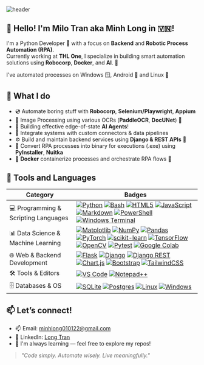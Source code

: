 ![header](https://capsule-render.vercel.app/api?type=waving&&color=0:023047,100:a2d2ff&height=280&section=header&text=I'm%20Minh%20Long!&fontSize=70&&fontColor=ededed&animation=fadeIn&desc=A%20Python%20Developer&fontAlignY=40)

👋 Hello! I'm Milo Tran aka Minh Long in 🇻🇳!
--- 
I'm a Python Developer 🐍 with a focus on **Backend** and **Robotic Process Automation (RPA)**.  
Currently working at **THL One**, I specialize in building smart automation solutions using **Robocorp**, **Docker**, and **AI**. 🤖

I've automated processes on Windows 🪟, Android 📱 and Linux 🐧

🚀 What I do
---

- 💿 Automate boring stuff with **Robocorp**, **Selenium/Playwright**, **Appium**
- 📄 Image Processing using various OCRs (**PaddleOCR**, **DocUNet**) 📃
- 🤖 Building effective edge-of-state **AI Agents**! 
- 🧩 Integrate systems with custom connectors & data pipelines 
- ⚙️ Build and maintain backend services using **Django & REST APIs** 🔑
- 💽 Convert RPA processes into binary for executions (.exe) using **PyInstaller**, **Nuitka**
- 🐳 **Docker** containerize processes and orchestrate RPA flows 🐋

💾 Tools and Languages
---
| Category | Badges |
| ------------- | ------------- |
| 💻 Programming & Scripting Languages | <a href="https://www.python.org/">![Python](https://img.shields.io/badge/python-3670A0?style=for-the-badge&logo=python&logoColor=ffdd54)</a> <a href="https://www.gnu.org/software/bash/">![Bash](https://img.shields.io/badge/bash_script-%23121011.svg?style=for-the-badge&logo=gnu-bash&logoColor=white)</a> <a href="https://developer.mozilla.org/en-US/docs/Web/HTML">![HTML5](https://img.shields.io/badge/html5-%23E34F26.svg?style=for-the-badge&logo=html5&logoColor=white)</a> <a href="https://developer.mozilla.org/en-US/docs/Web/JavaScript">![JavaScript](https://img.shields.io/badge/javascript-%23323330.svg?style=for-the-badge&logo=javascript&logoColor=%23F7DF1E)</a> <a href="https://daringfireball.net/projects/markdown/">![Markdown](https://img.shields.io/badge/markdown-%23000000.svg?style=for-the-badge&logo=markdown&logoColor=white)</a> <a href="https://learn.microsoft.com/en-us/powershell/">![PowerShell](https://img.shields.io/badge/PowerShell-%235391FE.svg?style=for-the-badge&logo=powershell&logoColor=white)</a> <a href="https://github.com/microsoft/terminal">![Windows Terminal](https://img.shields.io/badge/Windows%20Terminal-%234D4D4D.svg?style=for-the-badge&logo=windows-terminal&logoColor=white)</a> |
| 📊 Data Science & Machine Learning | <a href="https://matplotlib.org/">![Matplotlib](https://img.shields.io/badge/Matplotlib-%23ffffff.svg?style=for-the-badge&logo=Matplotlib&logoColor=black)</a> <a href="https://numpy.org/">![NumPy](https://img.shields.io/badge/numpy-%23013243.svg?style=for-the-badge&logo=numpy&logoColor=white)</a> <a href="https://pandas.pydata.org/">![Pandas](https://img.shields.io/badge/pandas-%23150458.svg?style=for-the-badge&logo=pandas&logoColor=white)</a> <a href="https://pytorch.org/">![PyTorch](https://img.shields.io/badge/PyTorch-%23EE4C2C.svg?style=for-the-badge&logo=PyTorch&logoColor=white)</a> <a href="https://scikit-learn.org/">![scikit-learn](https://img.shields.io/badge/scikit--learn-%23F7931E.svg?style=for-the-badge&logo=scikit-learn&logoColor=white)</a> <a href="https://www.tensorflow.org/">![TensorFlow](https://img.shields.io/badge/TensorFlow-%23FF6F00.svg?style=for-the-badge&logo=TensorFlow&logoColor=white)</a> <a href="https://opencv.org/">![OpenCV](https://img.shields.io/badge/opencv-%23white.svg?style=for-the-badge&logo=opencv&logoColor=white)</a> <a href="https://docs.pytest.org/">![Pytest](https://img.shields.io/badge/pytest-%23ffffff.svg?style=for-the-badge&logo=pytest&logoColor=2f9fe3)</a> <a href="https://colab.research.google.com/">![Google Colab](https://img.shields.io/badge/Google%20Colab-%23F9A825.svg?style=for-the-badge&logo=googlecolab&logoColor=white)</a> |
| 🌐 Web & Backend Development | <a href="https://flask.palletsprojects.com/">![Flask](https://img.shields.io/badge/flask-%23000.svg?style=for-the-badge&logo=flask&logoColor=white)</a> <a href="https://www.djangoproject.com/">![Django](https://img.shields.io/badge/django-%23092E20.svg?style=for-the-badge&logo=django&logoColor=white)</a> <a href="https://www.django-rest-framework.org/">![Django REST](https://img.shields.io/badge/DJANGO-REST-ff1709?style=for-the-badge&logo=django&logoColor=white&color=ff1709&labelColor=gray)</a> <a href="https://www.chartjs.org/">![Chart.js](https://img.shields.io/badge/chart.js-F5788D.svg?style=for-the-badge&logo=chart.js&logoColor=white)</a> <a href="https://getbootstrap.com/">![Bootstrap](https://img.shields.io/badge/bootstrap-%238511FA.svg?style=for-the-badge&logo=bootstrap&logoColor=white)</a> <a href="https://tailwindcss.com/">![TailwindCSS](https://img.shields.io/badge/tailwindcss-%2338B2AC.svg?style=for-the-badge&logo=tailwind-css&logoColor=white)</a> |
| 🛠 Tools & Editors | <a href="https://code.visualstudio.com/">![VS Code](https://img.shields.io/badge/Visual%20Studio%20Code-0078d7.svg?style=for-the-badge&logo=visual-studio-code&logoColor=white)</a> <a href="https://notepad-plus-plus.org/">![Notepad++](https://img.shields.io/badge/Notepad++-90E59A.svg?style=for-the-badge&logo=notepad%2b%2b&logoColor=black)</a> |
| 🗄️ Databases & OS | <a href="https://www.sqlite.org/">![SQLite](https://img.shields.io/badge/sqlite-%2307405e.svg?style=for-the-badge&logo=sqlite&logoColor=white)</a> <a href="https://www.postgresql.org/">![Postgres](https://img.shields.io/badge/postgres-%23316192.svg?style=for-the-badge&logo=postgresql&logoColor=white)</a> <a href="https://www.linux.org/">![Linux](https://img.shields.io/badge/Linux-FCC624?style=for-the-badge&logo=linux&logoColor=black)</a> <a href="https://www.linux.org/">![Windows](https://img.shields.io/badge/Windows-0078D6?style=for-the-badge&logo=windows&logoColor=white)</a> |

📫 Let’s connect!
---

- 📫 Email: [minhlong010122@gmail.com](mailto:minhlong010122@gmail.com)
- 🤝 LinkedIn: [Long Tran](https://linkedin.com/in/tranhoangminhlong)
- 🧠 I'm always learning — feel free to explore my repos!

> *"Code simply. Automate wisely. Live meaningfully."*

<!--
**milotr/milotr** is a ✨ _special_ ✨ repository because its `README.md` (this file) appears on your GitHub profile.

Here are some ideas to get you started:

- 🔭 I’m currently working on ...
- 🌱 I’m currently learning ...
- 👯 I’m looking to collaborate on ...
- 🤔 I’m looking for help with ...
- 💬 Ask me about ...
- 📫 How to reach me: ...
- 😄 Pronouns: ...
- ⚡ Fun fact: ...
-->
